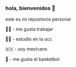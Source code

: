 ### hola, bienvenidos 👋
este es mi repositorio personal

👨‍💼 - me gusta trabajar

🧑‍🎓 - estudio en la ucc

🇲🇽 - soy mexicano

🏀 - me gusta el basketbol
<!--
**irvingdjlg/irvingdjlg** is a ✨ _special_ ✨ repository because its `README.md` (this file) appears on your GitHub profile.

Here are some ideas to get you started:

- 🔭 I’m currently working on ...
- 🌱 I’m currently learning ...
- 👯 I’m looking to collaborate on ...
- 🤔 I’m looking for help with ...
- 💬 Ask me about ...
- 📫 How to reach me: ...
- 😄 Pronouns: ...
- ⚡ Fun fact: ...
-->
